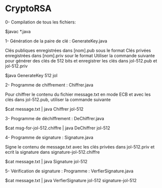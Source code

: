 # CryptoRSA
0- Compilation de tous les fichiers:

$javac *.java

1- Génération de la paire de clé : GenerateKey.java

Clés publiques enregistrées dans [nom].pub sous le format Clés privées enregistrées dans [nom].priv sour le format Utiliser la commande suivante pour générer des clés de 512 bits et enregistrer les clés dans jol-512.pub et jol-512.priv

$java GenerateKey 512 jol

2- Programme de chiffrement : Chiffrer.java

Pour chiffrer le contenu du fichier message.txt en mode ECB et avec les clés dans jol-512.pub, utiliser la commande suivante

$cat message.txt | java Chiffrer jol-512

3- Programme de déchiffrement : DeChiffrer.java

$cat msg-for-jol-512.chiffre | java DeChiffrer jol-512

4- Programme de signature : Signature.java

Signe le contenu de message.txt avec les clés privées dans jol-512.priv et ecrit la signature dans signature-jol-512.chiffre

$cat message.txt | java Signature jol-512

5- Vérification de signature :  Programme : VerfierSignature.java

$cat message.txt | java VerfierSignature jol-512 signature-jol-512
